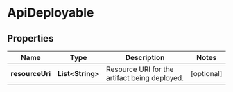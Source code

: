 
# ApiDeployable

## Properties
Name | Type | Description | Notes
------------ | ------------- | ------------- | -------------
**resourceUri** | **List&lt;String&gt;** | Resource URI for the artifact being deployed. |  [optional]



